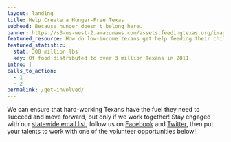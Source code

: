 ```yaml
---
layout: landing
title: Help Create a Hunger-Free Texas
subhead: Because hunger doesn't belong here.
banner: https://s3-us-west-2.amazonaws.com/assets.feedingtexas.org/images/banners/banner-04.jpg
featured_resource: How do low-income texans get help feeding their children?
featured_statistic:
  stat: 300 million lbs
  key: Of food distributed to over 3 million Texans in 2011
intro: |
calls_to_action:
  - 1
  - 2
permalink: /get-involved/
---
```

We can ensure that hard-working Texans have the fuel they need to succeed and move forward, but only if we work together! Stay engaged with our [statewide email list](/news/sign-up/), follow us on [Facebook](https://www.facebook.com/feedingtexas/) and [Twitter](https://twitter.com/FeedingTexas), then put your talents to work with one of the volunteer opportunities below!
